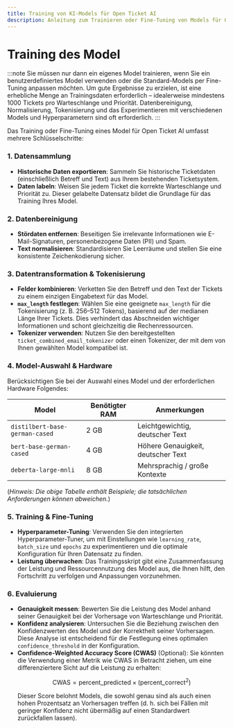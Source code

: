 ```yaml
---
title: Training von KI-Models für Open Ticket AI
description: Anleitung zum Trainieren oder Fine-Tuning von Models für Open Ticket AI.
---
```


# Training des Model

:::note
Sie müssen nur dann ein eigenes Model trainieren, wenn Sie ein benutzerdefiniertes Model verwenden oder die Standard-Models per Fine-Tuning anpassen möchten. Um gute Ergebnisse zu erzielen, ist eine erhebliche Menge an Trainingsdaten erforderlich – idealerweise mindestens 1000 Tickets pro Warteschlange und Priorität. Datenbereinigung, Normalisierung, Tokenisierung und das Experimentieren mit verschiedenen Models und Hyperparametern sind oft erforderlich.
:::

Das Training oder Fine-Tuning eines Model für Open Ticket AI umfasst mehrere Schlüsselschritte:

### 1. Datensammlung

*   **Historische Daten exportieren**: Sammeln Sie historische Ticketdaten (einschließlich Betreff und Text) aus Ihrem bestehenden Ticketsystem.
*   **Daten labeln**: Weisen Sie jedem Ticket die korrekte Warteschlange und Priorität zu. Dieser gelabelte Datensatz bildet die Grundlage für das Training Ihres Model.

### 2. Datenbereinigung

*   **Stördaten entfernen**: Beseitigen Sie irrelevante Informationen wie E-Mail-Signaturen, personenbezogene Daten (PII) und Spam.
*   **Text normalisieren**: Standardisieren Sie Leerräume und stellen Sie eine konsistente Zeichenkodierung sicher.

### 3. Datentransformation & Tokenisierung

*   **Felder kombinieren**: Verketten Sie den Betreff und den Text der Tickets zu einem einzigen Eingabetext für das Model.
*   **`max_length` festlegen**: Wählen Sie eine geeignete `max_length` für die Tokenisierung (z. B. 256–512 Tokens), basierend auf der medianen Länge Ihrer Tickets. Dies verhindert das Abschneiden wichtiger Informationen und schont gleichzeitig die Rechenressourcen.
*   **Tokenizer verwenden**: Nutzen Sie den bereitgestellten `ticket_combined_email_tokenizer` oder einen Tokenizer, der mit dem von Ihnen gewählten Model kompatibel ist.

### 4. Model-Auswahl & Hardware

Berücksichtigen Sie bei der Auswahl eines Model und der erforderlichen Hardware Folgendes:

| Model                          | Benötigter RAM | Anmerkungen                   |
| ------------------------------ | -------------- | ----------------------------- |
| `distilbert-base-german-cased` | 2 GB           | Leichtgewichtig, deutscher Text |
| `bert-base-german-cased`       | 4 GB           | Höhere Genauigkeit, deutscher Text |
| `deberta-large-mnli`           | 8 GB           | Mehrsprachig / große Kontexte |

(*Hinweis: Die obige Tabelle enthält Beispiele; die tatsächlichen Anforderungen können abweichen.*)

### 5. Training & Fine-Tuning

*   **Hyperparameter-Tuning**: Verwenden Sie den integrierten Hyperparameter-Tuner, um mit Einstellungen wie `learning_rate`, `batch_size` und `epochs` zu experimentieren und die optimale Konfiguration für Ihren Datensatz zu finden.
*   **Leistung überwachen**: Das Trainingsskript gibt eine Zusammenfassung der Leistung und Ressourcennutzung des Model aus, die Ihnen hilft, den Fortschritt zu verfolgen und Anpassungen vorzunehmen.

### 6. Evaluierung

*   **Genauigkeit messen**: Bewerten Sie die Leistung des Model anhand seiner Genauigkeit bei der Vorhersage von Warteschlange und Priorität.
*   **Konfidenz analysieren**: Untersuchen Sie die Beziehung zwischen den Konfidenzwerten des Model und der Korrektheit seiner Vorhersagen. Diese Analyse ist entscheidend für die Festlegung eines optimalen `confidence_threshold` in der Konfiguration.
*   **Confidence-Weighted Accuracy Score (CWAS)** (Optional): Sie könnten die Verwendung einer Metrik wie CWAS in Betracht ziehen, um eine differenziertere Sicht auf die Leistung zu erhalten:
    ```math
    \text{CWAS} = \text{percent_predicted} \times (\text{percent_correct}^2)
    ```
    Dieser Score belohnt Models, die sowohl genau sind als auch einen hohen Prozentsatz an Vorhersagen treffen (d. h. sich bei Fällen mit geringer Konfidenz nicht übermäßig auf einen Standardwert zurückfallen lassen).